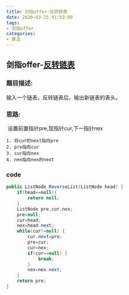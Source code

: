 ```yaml
---
title: 剑指offer-反转链表
date: 2020-03-25 01:53:09
tags:
- 剑指offer
categories:
- 算法
---
```

## 剑指offer-[反转链表](https://www.nowcoder.com/practice/75e878df47f24fdc9dc3e400ec6058ca?tpId=13&tqId=11168&tPage=1&rp=1&ru=/ta/coding-interviews&qru=/ta/coding-interviews/question-ranking)

### 题目描述:

输入一个链表，反转链表后，输出新链表的表头。

<!--more-->
### 思路:

​	设置前置指针pre,现指针cur,下一指针nex

	1. 将cur的next指向pre
 	2. pre指向cur
 	3. cur指向nex
 	4. nex指向nex的next

### code

```java
public ListNode ReverseList(ListNode head) {
    if(head==null){
        return null;
    }
    ListNode pre,cur,nex;
    pre=null;
    cur=head;
    nex=head.next;
    while(cur!=null) {
        cur.next=pre;
        pre=cur;
        cur=nex;
        if(cur==null) {
            break;
        }
        nex=nex.next;
    }
    return pre;
}
```

